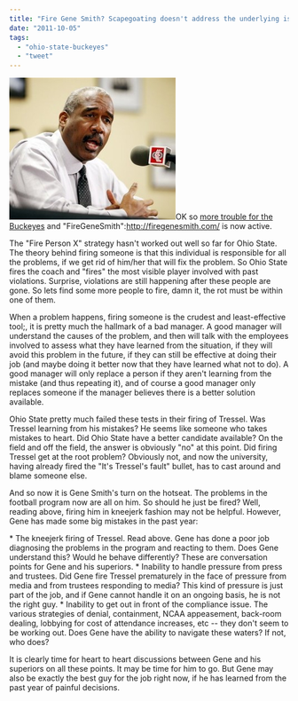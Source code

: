 ```yaml
---
title: "Fire Gene Smith? Scapegoating doesn't address the underlying issues"
date: "2011-10-05"
tags: 
  - "ohio-state-buckeyes"
  - "tweet"
---
```


[![](images/GeneSmith-300x256.jpg "GeneSmith")](http://theludwigs.com/wp-content/uploads/2011/10/GeneSmith.jpg)OK so [more trouble for the Buckeyes](http://espn.go.com/college-football/story/_/id/7054653/three-ohio-state-buckeyes-suspended-summer-job-pay-two-suspensions-extended) and "FireGeneSmith":http://firegenesmith.com/ is now active.

The "Fire Person X" strategy hasn't worked out well so far for Ohio State. The theory behind firing someone is that this individual is responsible for all the problems, if we get rid of him/her that will fix the problem. So Ohio State fires the coach and "fires" the most visible player involved with past violations. Surprise, violations are still happening after these people are gone. So lets find some more people to fire, damn it, the rot must be within one of them.

When a problem happens, firing someone is the crudest and least-effective tool;, it is pretty much the hallmark of a bad manager. A good manager will understand the causes of the problem, and then will talk with the employees involved to assess what they have learned from the situation, if they will avoid this problem in the future, if they can still be effective at doing their job (and maybe doing it better now that they have learned what not to do). A good manager will only replace a person if they aren't learning from the mistake (and thus repeating it), and of course a good manager only replaces someone if the manager believes there is a better solution available.

Ohio State pretty much failed these tests in their firing of Tressel. Was Tressel learning from his mistakes? He seems like someone who takes mistakes to heart. Did Ohio State have a better candidate available? On the field and off the field, the answer is obviously "no" at this point. Did firing Tressel get at the root problem? Obviously not, and now the university, having already fired the "It's Tressel's fault" bullet, has to cast around and blame someone else.

And so now it is Gene Smith's turn on the hotseat. The problems in the football program now are all on him. So should he just be fired? Well, reading above, firing him in kneejerk fashion may not be helpful. However, Gene has made some big mistakes in the past year:

\* The kneejerk firing of Tressel. Read above. Gene has done a poor job diagnosing the problems in the program and reacting to them. Does Gene understand this? Would he behave differently? These are conversation points for Gene and his superiors. \* Inability to handle pressure from press and trustees. Did Gene fire Tressel prematurely in the face of pressure from media and from trustees responding to media? This kind of pressure is just part of the job, and if Gene cannot handle it on an ongoing basis, he is not the right guy. \* Inability to get out in front of the compliance issue. The various strategies of denial, containment, NCAA appeasement, back-room dealing, lobbying for cost of attendance increases, etc -- they don't seem to be working out. Does Gene have the ability to navigate these waters? If not, who does?

It is clearly time for heart to heart discussions between Gene and his superiors on all these points. It may be time for him to go. But Gene may also be exactly the best guy for the job right now, if he has learned from the past year of painful decisions.
